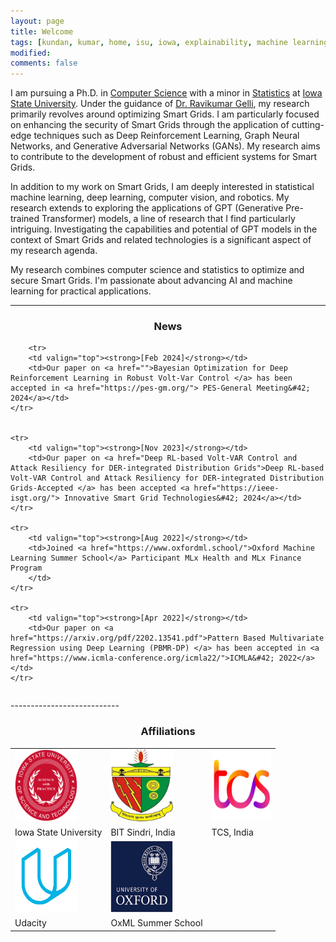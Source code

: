 ```yaml
---
layout: page
title: Welcome
tags: [kundan, kumar, home, isu, iowa, explainability, machine learning, ML, interpretability, artificial intelligence, AI, graduate]
modified:
comments: false
---
```


<!-- Hey there! -->

I am pursuing a Ph.D. in [Computer Science](https://www.cs.iastate.edu/) with a minor in [Statistics](https://www.stat.iastate.edu) at [Iowa State University](https://www.iastate.edu/). Under the guidance of [Dr. Ravikumar Gelli](https://www.engineering.iastate.edu/people/profile/gelli/), my research primarily revolves around optimizing Smart Grids. I am particularly focused on enhancing the security of Smart Grids through the application of cutting-edge techniques such as Deep Reinforcement Learning, Graph Neural Networks, and Generative Adversarial Networks (GANs). My research aims to contribute to the development of robust and efficient systems for Smart Grids.

In addition to my work on Smart Grids, I am deeply interested in statistical machine learning, deep learning, computer vision, and robotics. My research extends to exploring the applications of GPT (Generative Pre-trained Transformer) models, a line of research that I find particularly intriguing. Investigating the capabilities and potential of GPT models in the context of Smart Grids and related technologies is a significant aspect of my research agenda.

My research combines computer science and statistics to optimize and secure Smart Grids. I'm passionate about advancing AI and machine learning for practical applications.

---------------------------
<h3 align="center">News</h3>
<table class='news-table'>
    <col width="15%">
    <col width="85%">

        <tr>
        <td valign="top"><strong>[Feb 2024]</strong></td>
        <td>Our paper on <a href="">Bayesian Optimization for Deep Reinforcement Learning in Robust Volt-Var Control </a> has been accepted in <a href="https://pes-gm.org/"> PES-General Meeting&#42; 2024</a></td>
    </tr>


    <tr>
        <td valign="top"><strong>[Nov 2023]</strong></td>
        <td>Our paper on <a href="Deep RL-based Volt-VAR Control and Attack Resiliency for DER-integrated Distribution Grids">Deep RL-based Volt-VAR Control and Attack Resiliency for DER-integrated Distribution Grids-Accepted </a> has been accepted <a href="https://ieee-isgt.org/"> Innovative Smart Grid Technologies&#42; 2024</a></td>
    </tr>

    <tr>
        <td valign="top"><strong>[Aug 2022]</strong></td>
        <td>Joined <a href="https://www.oxfordml.school/">Oxford Machine Learning Summer School</a> Participant MLx Health and MLx Finance Program
        </td>
    </tr>

    <tr>
        <td valign="top"><strong>[Apr 2022]</strong></td>
        <td>Our paper on <a href="https://arxiv.org/pdf/2202.13541.pdf">Pattern Based Multivariate Regression using Deep Learning (PBMR-DP) </a> has been accepted in <a href="https://www.icmla-conference.org/icmla22/">ICMLA&#42; 2022</a></td>
    </tr>

</table>
---------------------------

<h3 align="center">Affiliations</h3>

<table align="center" class='affl-pic'>
    <tr>
        <td>
            <a href="https://www.iastate.edu/">
            <img src="/images/ISU.png" width="100" height="115"></a>
        </td>
        <td>
            <a href="https://www.bitsindri.ac.in/">
            <img src="/images/BIT.png" width="100" height="115"></a>
        </td>
        <td>
            <a href="https://www.tcs.com/">
            <img src="/images/tcs.png" width="95" height="110"></a>
        </td>
    <tr>
    <tr>
    </tr>
     <tr>
        <td>Iowa State University<br></td>
        <td>BIT Sindri, India<br></td>
        <td>TCS, India<br></td>
    </tr>
    </tr>
        <td>
            <a href="https://www.udacity.com/">
            <img src="/images/udacity.png" width="100" height="115"></a>
        </td>
        <td>
            <a href="https://www.oxfordml.school/">
            <img src="/images/images.png" width="100" height="115"></a>
        </td>
        <!-- <td>
            <a href="https://www.groupon.com/">
            <img src="/images/grpn.png"></a>
        </td> -->
    </tr>
    <tr>
        <td>Udacity<br></td>
        <td>OxML Summer School<br></td>
        <!-- <td>Groupon<br>Summer 2017</td> -->
    </tr>
</table>
